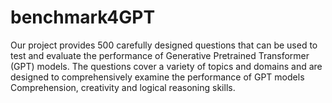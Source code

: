 # benchmark4GPT
Our project provides 500 carefully designed questions that can be used to test and evaluate the performance of Generative Pretrained Transformer (GPT) models. The questions cover a variety of topics and domains and are designed to comprehensively examine the performance of GPT models Comprehension, creativity and logical reasoning skills.
